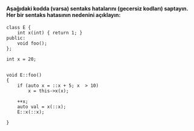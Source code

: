 #### Aşağıdaki kodda (varsa) sentaks hatalarını (gecersiz kodları) saptayın. Her bir sentaks hatasının nedenini açıklayın:

```
class E {
	int x(int) { return 1; }
public:
	void foo();
};

int x = 20;


void E::foo()
{
	if (auto x = ::x + 5; x  > 10)
		x = this->x(x);
	
	++x;
	auto val = x(::x);
	E::x(::x);

}
```
